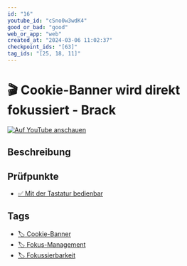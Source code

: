 ```yaml
---
id: "16"
youtube_id: "cSno0w3wdK4"
good_or_bad: "good"
web_or_app: "web"
created_at: "2024-03-06 11:02:37"
checkpoint_ids: "[63]"
tag_ids: "[25, 18, 11]"
---
```


# 🎬 Cookie-Banner wird direkt fokussiert - Brack

[![Auf YouTube anschauen](https://img.youtube.com/vi/cSno0w3wdK4/sddefault.jpg)](https://youtu.be/cSno0w3wdK4)

## Beschreibung



## Prüfpunkte

- [✅ Mit der Tastatur bedienbar](/de/wcag/2.1.1-tastatur/mit-der-tastatur-bedienbar)

## Tags

- [🏷️ Cookie-Banner](/de/tags/cookie-banner)
- [🏷️ Fokus-Management](/de/tags/fokus-management)
- [🏷️ Fokussierbarkeit](/de/tags/fokussierbarkeit)

